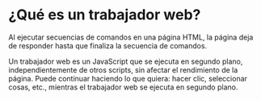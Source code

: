 # ¿Qué es un trabajador web?
Al ejecutar secuencias de comandos en una página HTML, la página deja de responder hasta que finaliza la secuencia de comandos.

Un trabajador web es un JavaScript que se ejecuta en segundo plano, independientemente de otros scripts, sin afectar el rendimiento de la página. Puede continuar haciendo lo que quiera: hacer clic, seleccionar cosas, etc., mientras el trabajador web se ejecuta en segundo plano.
